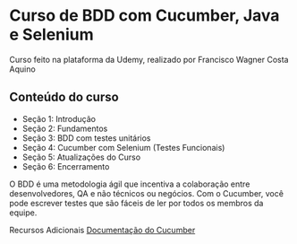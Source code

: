 # Curso de BDD com Cucumber, Java e Selenium

Curso feito na plataforma da Udemy, realizado por Francisco Wagner Costa Aquino


## Conteúdo do curso

- Seção 1: Introdução
- Seção 2: Fundamentos
- Seção 3: BDD com testes unitários
- Seção 4: Cucumber com Selenium (Testes Funcionais)
- Seção 5: Atualizações do Curso
- Seção 6: Encerramento


O BDD é uma metodologia ágil que incentiva a colaboração entre desenvolvedores, QA e não técnicos ou negócios. Com o Cucumber, você pode escrever testes que são fáceis de ler por todos os membros da equipe.


Recursos Adicionais
[Documentação do Cucumber](https://cucumber.io/docs/)

